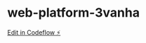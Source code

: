 # web-platform-3vanha

[Edit in Codeflow ⚡️](https://stackblitz.com/~/github.com/suisuyy/web-platform-3vanha)